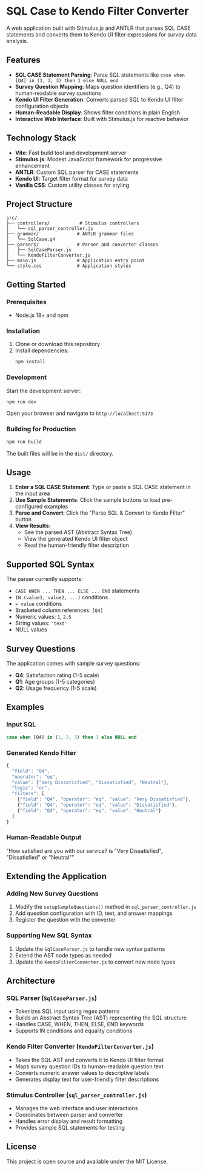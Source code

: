 # SQL Case to Kendo Filter Converter

A web application built with Stimulus.js and ANTLR that parses SQL CASE statements and converts them to Kendo UI filter expressions for survey data analysis.

## Features

- **SQL CASE Statement Parsing**: Parse SQL statements like `case when [Q4] in (1, 2, 3) then 1 else NULL end`
- **Survey Question Mapping**: Maps question identifiers (e.g., Q4) to human-readable survey questions
- **Kendo UI Filter Generation**: Converts parsed SQL to Kendo UI filter configuration objects
- **Human-Readable Display**: Shows filter conditions in plain English
- **Interactive Web Interface**: Built with Stimulus.js for reactive behavior

## Technology Stack

- **Vite**: Fast build tool and development server
- **Stimulus.js**: Modest JavaScript framework for progressive enhancement
- **ANTLR**: Custom SQL parser for CASE statements
- **Kendo UI**: Target filter format for survey data
- **Vanilla CSS**: Custom utility classes for styling

## Project Structure

```
src/
├── controllers/           # Stimulus controllers
│   └── sql_parser_controller.js
├── grammar/              # ANTLR grammar files
│   └── SqlCase.g4
├── parsers/              # Parser and converter classes
│   ├── SqlCaseParser.js
│   └── KendoFilterConverter.js
├── main.js               # Application entry point
└── style.css             # Application styles
```

## Getting Started

### Prerequisites

- Node.js 18+ and npm

### Installation

1. Clone or download this repository
2. Install dependencies:
   ```bash
   npm install
   ```

### Development

Start the development server:
```bash
npm run dev
```

Open your browser and navigate to `http://localhost:5173`

### Building for Production

```bash
npm run build
```

The built files will be in the `dist/` directory.

## Usage

1. **Enter a SQL CASE Statement**: Type or paste a SQL CASE statement in the input area
2. **Use Sample Statements**: Click the sample buttons to load pre-configured examples
3. **Parse and Convert**: Click the "Parse SQL & Convert to Kendo Filter" button
4. **View Results**: 
   - See the parsed AST (Abstract Syntax Tree)
   - View the generated Kendo UI filter object
   - Read the human-friendly filter description

## Supported SQL Syntax

The parser currently supports:

- `CASE WHEN ... THEN ... ELSE ... END` statements
- `IN (value1, value2, ...)` conditions
- `= value` conditions
- Bracketed column references: `[Q4]`
- Numeric values: `1`, `2.5`
- String values: `'text'`
- NULL values

## Survey Questions

The application comes with sample survey questions:

- **Q4**: Satisfaction rating (1-5 scale)
- **Q1**: Age groups (1-5 categories)
- **Q2**: Usage frequency (1-5 scale)

## Examples

### Input SQL
```sql
case when [Q4] in (1, 2, 3) then 1 else NULL end
```

### Generated Kendo Filter
```javascript
{
  "field": "Q4",
  "operator": "eq",
  "value": ["Very Dissatisfied", "Dissatisfied", "Neutral"],
  "logic": "or",
  "filters": [
    {"field": "Q4", "operator": "eq", "value": "Very Dissatisfied"},
    {"field": "Q4", "operator": "eq", "value": "Dissatisfied"},
    {"field": "Q4", "operator": "eq", "value": "Neutral"}
  ]
}
```

### Human-Readable Output
"How satisfied are you with our service? is "Very Dissatisfied", "Dissatisfied" or "Neutral""

## Extending the Application

### Adding New Survey Questions

1. Modify the `setupSampleQuestions()` method in `sql_parser_controller.js`
2. Add question configuration with ID, text, and answer mappings
3. Register the question with the converter

### Supporting New SQL Syntax

1. Update the `SqlCaseParser.js` to handle new syntax patterns
2. Extend the AST node types as needed
3. Update the `KendoFilterConverter.js` to convert new node types

## Architecture

### SQL Parser (`SqlCaseParser.js`)
- Tokenizes SQL input using regex patterns
- Builds an Abstract Syntax Tree (AST) representing the SQL structure
- Handles CASE, WHEN, THEN, ELSE, END keywords
- Supports IN conditions and equality conditions

### Kendo Filter Converter (`KendoFilterConverter.js`)
- Takes the SQL AST and converts it to Kendo UI filter format
- Maps survey question IDs to human-readable question text
- Converts numeric answer values to descriptive labels
- Generates display text for user-friendly filter descriptions

### Stimulus Controller (`sql_parser_controller.js`)
- Manages the web interface and user interactions
- Coordinates between parser and converter
- Handles error display and result formatting
- Provides sample SQL statements for testing

## License

This project is open source and available under the MIT License.
